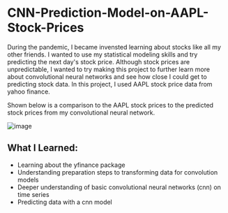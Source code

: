 # CNN-Prediction-Model-on-AAPL-Stock-Prices

During the pandemic, I became invensted learning about stocks like all my other friends. I wanted to use my statistical modeling skills and try predicting the next day's stock price. Although stock prices are unpredictable, I wanted to try making this project to further learn more about convolutional neural networks and see how close I could get to predicting stock data. In this project, I used AAPL stock price data from yahoo finance. 

Shown below is a comparison to the AAPL stock prices to the predicted stock prices from my convolutional neural network.

![image](https://user-images.githubusercontent.com/43764400/146846404-85020e50-770e-44bd-b982-f0318b98e46a.png)


## What I Learned:
* Learning about the yfinance package
* Understanding preparation steps to transforming data for convolution models
* Deeper understanding of basic convolutional neural networks (cnn) on time series
* Predicting data with a cnn model
